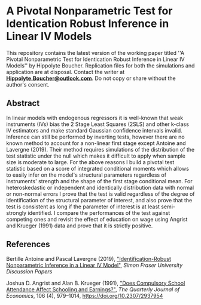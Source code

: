 # A Pivotal Nonparametric Test for Identication Robust Inference in Linear IV Models


This repository contains the latest version of the working paper titled ''A Pivotal Nonparametric Test for Identication Robust Inference in Linear IV Models'' by Hippolyte Boucher. Replication files for both the simulations and application are at disposal. Contact the writer at **Hippolyte.Boucher@outlook.com**. Do not copy or share without the author's consent.


## Abstract 

In linear models with endogenous regressors it is well-known that weak instruments (IVs) bias the 2 Stage Least Squares (2SLS) and other k-class IV estimators and make standard Gaussian confidence intervals invalid. Inference can still be performed by inverting tests, however there are no known method to account for a non-linear first stage except Antoine and Lavergne (2019). Their method requires simulations of the distribution of the test statistic under the null which makes it difficult to apply when sample size is moderate to large. For the above reasons I build a pivotal test statistic based on a score of integrated conditional moments which allows to easily infer on the model's structural parameters regardless of instruments' strength and the shape of the first stage conditional mean. For heteroskedastic or independent and identically distribution data with normal or non-normal errors I prove that the test is valid regardless of the degree of identification of the structural parameter of interest, and also prove that the test is consistent as long if the parameter of interest is at least semi-strongly identified. I compare the performances of the test against competing ones and revisit the effect of education on wage using Angrist and Krueger (1991) data and prove that it is strictly positive.


## References

Bertille Antoine and Pascal Lavergne (2019), ["Identification-Robust Nonparametric Inference in a Linear IV Model"][1], *Simon Fraser University Discussion Papers*

Joshua D. Angrist and  Alan B. Krueger (1991), ["Does Compulsory School Attendance Affect Schooling and Earnings?"][2], *The Quarterly Journal of Economics*, 106 (4), 979–1014, https://doi.org/10.2307/2937954

[1]: https://ideas.repec.org/p/sfu/sfudps/dp19-02.html
[2]: https://www.jstor.org/stable/2937954
